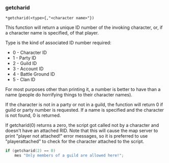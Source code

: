 ### getcharid
```
*getcharid(<type>{,"<character name>"})
```

This function will return a unique ID number of the invoking character, or, if a
character name is specified, of that player.

Type is the kind of associated ID number required:

* 0 - Character ID
* 1 - Party ID
* 2 - Guild ID
* 3 - Account ID
* 4 - Battle Ground ID
* 5 - Clan ID

For most purposes other than printing it, a number is better to have than a name
(people do horrifying things to their character names).

If the character is not in a party or not in a guild, the function will return 0
if guild or party number is requested. If a name is specified and the character
is not found, 0 is returned.

If getcharid(0) returns a zero, the script got called not by a character and
doesn't have an attached RID. Note that this will cause the map server to
print "player not attached!" error messages, so it is preferred to use
"playerattached" to check for the character attached to the script.

```c
if (getcharid(2) == 0)
	mes "Only members of a guild are allowed here!";
```
